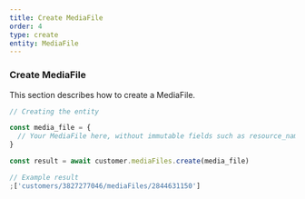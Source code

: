```yaml
---
title: Create MediaFile
order: 4
type: create
entity: MediaFile
---
```


### Create MediaFile

This section describes how to create a MediaFile.

```javascript
// Creating the entity

const media_file = {
  // Your MediaFile here, without immutable fields such as resource_name
}

const result = await customer.mediaFiles.create(media_file)
```

```javascript
// Example result
;['customers/3827277046/mediaFiles/2844631150']
```
